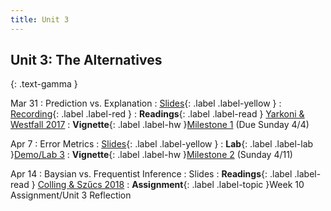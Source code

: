 ```yaml
---
title: Unit 3
---
```


## Unit 3: The Alternatives
{: .text-gamma }


Mar 31
: Prediction vs. Explanation
  : [Slides](https://docs.google.com/presentation/d/1UuSNghdqwMmE50ESe74h2q_Js5qJU-0i3BOWrhhhMbo/edit?usp=sharing){: .label .label-yellow }
  : [Recording](https://www.youtube.com/watch?v=LKaYtp5a0_c){: .label .label-red }
: **Readings**{: .label .label-read }
[Yarkoni & Westfall 2017](https://journals.sagepub.com/doi/pdf/10.1177/1745691617693393)
: **Vignette**{: .label .label-hw }[Milestone 1](https://bcourses.berkeley.edu/courses/1502254/assignments/8260074?module_item_id=16167155) (Due Sunday 4/4)


Apr 7
: Error Metrics
  : [Slides](https://docs.google.com/presentation/d/14SbMZA1QgK0AAyYvTjMZAMtxCFMTUw1OlYnF4LUjvlg/edit?usp=sharing){: .label .label-yellow }
: **Lab**{: .label .label-lab }[Demo/Lab 3](https://datahub.berkeley.edu/hub/user-redirect/git-pull?repo=https%3A%2F%2Fgithub.com%2Fyuyang-zhong%2Fpsych198-files&urlpath=tree%2Fpsych198-files%2Flab3%2Flab3.ipynb&branch=master)
: **Vignette**{: .label .label-hw }[Milestone 2](https://bcourses.berkeley.edu/courses/1502254/assignments/8260075) (Sunday 4/11)


Apr 14
: Baysian vs. Frequentist Inference
  : Slides
: **Readings**{: .label .label-read }
[Colling & Szűcs 2018](https://www.repository.cam.ac.uk/bitstream/handle/1810/288136/Colling-Sz%c5%b1cs2018_Article_StatisticalInferenceAndTheRepl.pdf?sequence=3&isAllowed=y)
: **Assignment**{: .label .label-topic }Week 10 Assignment/Unit 3 Reflection